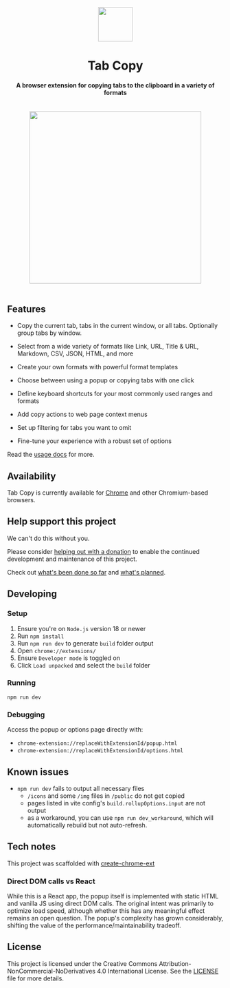 <div align="center"><img src="https://tabcopy.com/logo-748.png" height="80"></div>

<h1 align="center">Tab Copy</h1>

<h4 align="center">A browser extension for copying tabs to the clipboard in a variety of formats</h4>

<div>&nbsp;</div>

<div align="center"><img src="https://tabcopy.com/popup-v4-1-0.png" height="400"></div>

<div>&nbsp;</div>

## Features

- Copy the current tab, tabs in the current window, or all tabs. Optionally group tabs by window.

- Select from a wide variety of formats like Link, URL, Title & URL, Markdown, CSV, JSON, HTML, and more

- Create your own formats with powerful format templates

- Choose between using a popup or copying tabs with one click

- Define keyboard shortcuts for your most commonly used ranges and formats

- Add copy actions to web page context menus

- Set up filtering for tabs you want to omit

- Fine-tune your experience with a robust set of options

Read the [usage docs](https://tabcopy.com/docs) for more.

## Availability

Tab Copy is currently available for [Chrome](https://chromewebstore.google.com/detail/tab-copy/micdllihgoppmejpecmkilggmaagfdmb) and other Chromium-based browsers.

## Help support this project

We can't do this without you.

Please consider [helping out with a donation](https://tabcopy.com/donate) to enable the continued development and maintenance of this project.

Check out [what's been done so far](https://tabcopy.com/releases) and [what's planned](https://tabcopy.com/roadmap).

## Developing

### Setup

1. Ensure you're on `Node.js` version 18 or newer
1. Run `npm install`
1. Run `npm run dev` to generate `build` folder output
1. Open `chrome://extensions/`
1. Ensure `Developer mode` is toggled on
1. Click `Load unpacked` and select the `build` folder

### Running

```shell
npm run dev
```

### Debugging

Access the popup or options page directly with:

- `chrome-extension://replaceWithExtensionId/popup.html`
- `chrome-extension://replaceWithExtensionId/options.html`

## Known issues

- `npm run dev` fails to output all necessary files
  - `/icons` and some `/img` files in `/public` do not get copied
  - pages listed in vite config's `build.rollupOptions.input` are not output
  - as a workaround, you can use `npm run dev_workaround`, which will automatically rebuild but not auto-refresh.

## Tech notes

This project was scaffolded with [create-chrome-ext](https://github.com/guocaoyi/create-chrome-ext)

### Direct DOM calls vs React

While this is a React app, the popup itself is implemented with static HTML and vanilla JS using direct DOM calls. The original intent was primarily to optimize load speed, although whether this has any meaningful effect remains an open question. The popup's complexity has grown considerably, shifting the value of the performance/maintainability tradeoff.

## License

This project is licensed under the Creative Commons Attribution-NonCommercial-NoDerivatives 4.0 International License. See the [LICENSE](./LICENSE) file for more details.